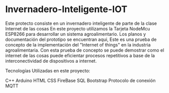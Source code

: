# Invernadero-Inteligente-IOT
 Este protecto consiste en un invernadero inteligente de parte de la clase Internet de las cosas
En este proyecto utilizamos la Tarjeta NodeMcu ESP8266 para desarrollar un sistema agroalimentario. 
Los planos y documentación del prototipo se encuentran aqui, Este es una prueba de concepto de la implementación del "Internet of things" en la industria agroalimentaria.
Con esta prueba de concepto se puede demostrar como el internet de las cosas puede eficientar procesos repetitivos a base de la interconectividad de dispositivos a internet.

Tecnologías Utilizadas en este proyecto:

C++
Arduino
HTML
CSS 
FireBase SQL 
Bootstrap 
Protocolo de conexión MQTT


